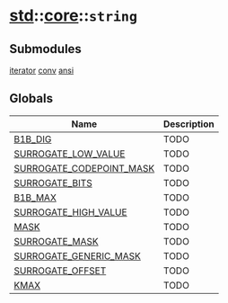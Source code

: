 # [std](./../../std.md)::[core](./../core.md)::`string`
## Submodules
[iterator](./string/iterator.md)
[conv](./string/conv.md)
[ansi](./string/ansi.md)
## Globals
|Name|Description|
|----|-----------|
|[B1B_DIG](#todo)|TODO|
|[SURROGATE_LOW_VALUE](#todo)|TODO|
|[SURROGATE_CODEPOINT_MASK](#todo)|TODO|
|[SURROGATE_BITS](#todo)|TODO|
|[B1B_MAX](#todo)|TODO|
|[SURROGATE_HIGH_VALUE](#todo)|TODO|
|[MASK](#todo)|TODO|
|[SURROGATE_MASK](#todo)|TODO|
|[SURROGATE_GENERIC_MASK](#todo)|TODO|
|[SURROGATE_OFFSET](#todo)|TODO|
|[KMAX](#todo)|TODO|

